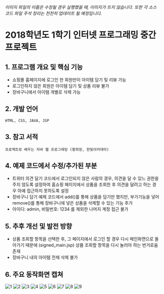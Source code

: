 _이미지 파일의 이름은 수정될 경우 실행했을 때, 이미지가 뜨지 않습니다._
_또한 각 소스코드 파일 주석 정리는 천천히 업데이트 될 예정입니다._

# 2018학년도 1학기 인터넷 프로그래밍 중간 프로젝트 

## 1. 프로그램 개요 및 핵심 기능
- 쇼핑몰 홈페이지에 로그인 한 회원만이 아이템 담기 및 리뷰 가능
- 로그인하지 않은 회원은 아이템 담기 및 상품 리뷰 불가
- 장바구니에서 아이템 개별로 삭제 가능

## 2. 개발 언어
`HTML, CSS, JAVA, JSP`

## 3. 참고 서적
`프로젝트로 배우는 자바 웹 프로그래밍 (황희정, 한빛아카데미)`

## 4. 예제 코드에서 수정/추가된 부분
- 트위터 의견 달기 코드에서 로그인되지 않은 사람의 경우, 의견을 달 수 있느 권한을 주지 않도록 설정하여 홈쇼핑 페이지에서 상품을 조회한 후 의견을 달려고 하는 경우 아예 접근하지 못하도록 설정
- 장바구니 담기 예제 코드에서 add()를 통해 상품을 담기만 했지만, 부가기능을 넣어 remove()를 통해 장바구니에 넣은 상품을 삭제할 수 있는 기능 추가
- 아이디: admin, 비밀번호: 1234 를 제외한 나머지 계정 접근 불가

## 5. 추후 개선 및 발전 방향
- 상품 조회할 항목을 선택한 후, 그 페이지에서 로그인 할 경우 다시 메인화면으로 돌아가기 때문에 (signed_main.jsp) 상품 조회할 항목을 다시 눌러야 하는 번거로움 존재
- 장바구니 내의 아이템 전체 삭제 불가

## 6. 주요 동작화면 캡쳐
![1](https://user-images.githubusercontent.com/38810970/52067232-7f854d80-25bd-11e9-9dc6-80f0a5d44135.png)
![2](https://user-images.githubusercontent.com/38810970/52067251-88761f00-25bd-11e9-9017-39c959ea4448.png)
![3](https://user-images.githubusercontent.com/38810970/52067253-89a74c00-25bd-11e9-8a9c-548d39662f9c.png)
![4](https://user-images.githubusercontent.com/38810970/52067262-8ca23c80-25bd-11e9-8ece-0d7cbd4fbec8.png)
![5](https://user-images.githubusercontent.com/38810970/52067265-8f049680-25bd-11e9-9ed3-578f56147bd4.png)
![6](https://user-images.githubusercontent.com/38810970/52067267-9035c380-25bd-11e9-943b-3956941f0778.png)
![7](https://user-images.githubusercontent.com/38810970/52067271-90ce5a00-25bd-11e9-998f-141cd496c8be.png)
![8](https://user-images.githubusercontent.com/38810970/52067272-9166f080-25bd-11e9-9b0c-5ceb8b5c5006.png)
![9](https://user-images.githubusercontent.com/38810970/52067277-9461e100-25bd-11e9-960a-f4215c2b3622.png) 
